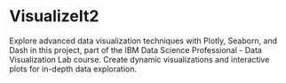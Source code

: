 # VisualizeIt2
Explore advanced data visualization techniques with Plotly, Seaborn, and Dash in this project, part of the IBM Data Science Professional - Data Visualization Lab course. Create dynamic visualizations and interactive plots for in-depth data exploration.
